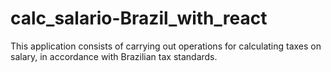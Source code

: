 # calc_salario-Brazil_with_react
This application consists of carrying out operations for calculating taxes on salary, in accordance with Brazilian tax standards.
